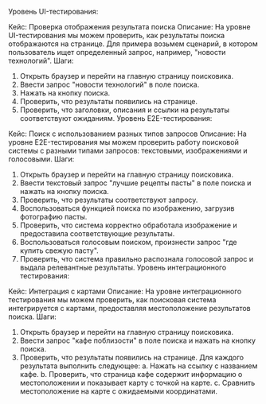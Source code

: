 Уровень UI-тестирования:

Кейс: Проверка отображения результата поиска
Описание: На уровне UI-тестирования мы можем проверить, как результаты поиска отображаются на странице. Для примера возьмем сценарий, в котором пользователь ищет определенный запрос, например, "новости технологий".
Шаги:

1. Открыть браузер и перейти на главную страницу поисковика.
2. Ввести запрос "новости технологий" в поле поиска.
3. Нажать на кнопку поиска.
4. Проверить, что результаты появились на странице.
5. Проверить, что заголовки, описания и ссылки на результаты соответствуют ожиданиям.
Уровень E2E-тестирования:

Кейс: Поиск с использованием разных типов запросов
Описание: На уровне E2E-тестирования мы можем проверить работу поисковой системы с разными типами запросов: текстовыми, изображениями и голосовыми.
Шаги:

1. Открыть браузер и перейти на главную страницу поисковика.
2. Ввести текстовый запрос "лучшие рецепты пасты" в поле поиска и нажать на кнопку поиска.
3. Проверить, что результаты соответствуют запросу.
4. Воспользоваться функцией поиска по изображению, загрузив фотографию пасты.
5. Проверить, что система корректно обработала изображение и предоставила соответствующие результаты.
6. Воспользоваться голосовым поиском, произнести запрос "где купить свежую пасту".
7. Проверить, что система правильно распознала голосовой запрос и выдала релевантные результаты.
Уровень интеграционного тестирования:

Кейс: Интеграция с картами
Описание: На уровне интеграционного тестирования мы можем проверить, как поисковая система интегрируется с картами, предоставляя местоположение результатов поиска.
Шаги:

1. Открыть браузер и перейти на главную страницу поисковика.
3. Ввести запрос "кафе поблизости" в поле поиска и нажать на кнопку поиска.
4. Проверить, что результаты появились на странице.
Для каждого результата выполнить следующее:
a. Нажать на ссылку с названием кафе.
b. Проверить, что страница кафе содержит информацию о местоположении и показывает карту с точкой на карте.
c. Сравнить местоположение на карте с ожидаемыми координатами.
